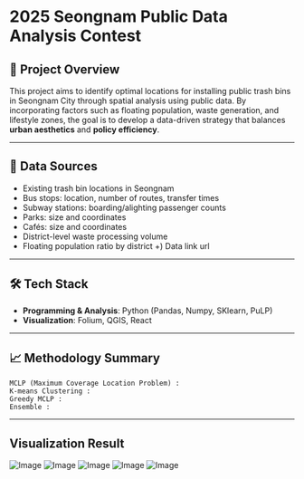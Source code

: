 # 2025 Seongnam Public Data Analysis Contest

## 📌 Project Overview

This project aims to identify optimal locations for installing public trash bins in Seongnam City through spatial analysis using public data. By incorporating factors such as floating population, waste generation, and lifestyle zones, the goal is to develop a data-driven strategy that balances **urban aesthetics** and **policy efficiency**.

---

## 🧩 Data Sources

- Existing trash bin locations in Seongnam
- Bus stops: location, number of routes, transfer times
- Subway stations: boarding/alighting passenger counts
- Parks: size and coordinates
- Cafés: size and coordinates
- District-level waste processing volume
- Floating population ratio by district
+) Data link url

---

## 🛠 Tech Stack

- **Programming & Analysis**: Python (Pandas, Numpy, SKlearn, PuLP)
- **Visualization**: Folium, QGIS, React

---

## 📈 Methodology Summary
```
MCLP (Maximum Coverage Location Problem) : 
K-means Clustering : 
Greedy MCLP :
Ensemble : 
```

---

## Visualization Result
![Image](https://github.com/user-attachments/assets/953916f0-4295-431e-914f-2c36f101a585)
![Image](https://github.com/user-attachments/assets/773698ac-83aa-4f4e-a847-6b92f5429134)
![Image](https://github.com/user-attachments/assets/adb134ed-4758-4f5f-88c8-3fb3f64b98f1)
![Image](https://github.com/user-attachments/assets/6123d198-b676-49c4-ad78-2e958f921a44)
![Image](https://github.com/user-attachments/assets/2e36d3aa-c077-48c0-8252-3d906f0e2b24)
